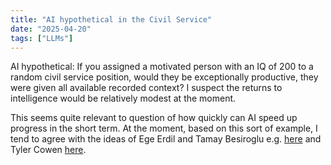 ```yaml
---
title: "AI hypothetical in the Civil Service"
date: "2025-04-20"
tags: ["LLMs"]
---
```


AI hypothetical: If you assigned a motivated person with an IQ of 200 to a random civil service position, would they be exceptionally productive, they were given all available recorded context?   I suspect the returns to intelligence would be relatively modest at the moment.

This seems quite relevant to question of how quickly can AI speed up progress in the short term.  At the moment, based on this sort of example, I tend to agree with the ideas of Ege Erdil and Tamay Besiroglu e.g. [here](https://www.dwarkesh.com/p/ege-tamay#:~:text=by%20better%20management%3F-,Ege%20Erdil%2001%3A31%3A05,-But%20that%E2%80%99s%20not) and Tyler Cowen [here](https://www.dwarkesh.com/p/tyler-cowen-4).